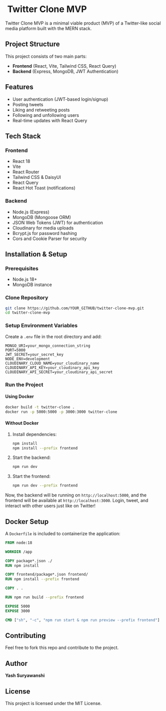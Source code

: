 #  Twitter Clone MVP

Twitter Clone MVP is a minimal viable product (MVP) of a Twitter-like social media platform built with the MERN stack.

## Project Structure

This project consists of two main parts:

- **Frontend** (React, Vite, Tailwind CSS, React Query)
- **Backend** (Express, MongoDB, JWT Authentication)

## Features

- User authentication (JWT-based login/signup)
- Posting tweets
- Liking and retweeting posts
- Following and unfollowing users
- Real-time updates with React Query

## Tech Stack

### Frontend

- React 18
- Vite
- React Router
- Tailwind CSS & DaisyUI
- React Query
- React Hot Toast (notifications)

### Backend

- Node.js (Express)
- MongoDB (Mongoose ORM)
- JSON Web Tokens (JWT) for authentication
- Cloudinary for media uploads
- Bcrypt.js for password hashing
- Cors and Cookie Parser for security

## Installation & Setup

### Prerequisites

- Node.js 18+
- MongoDB instance

### Clone Repository

```sh
git clone https://github.com/YOUR_GITHUB/twitter-clone-mvp.git
cd twitter-clone-mvp
```

### Setup Environment Variables

Create a `.env` file in the root directory and add:

```env
MONGO_URI=your_mongo_connection_string
PORT=5000
JWT_SECRET=your_secret_key
NODE_ENV=development
CLOUDINARY_CLOUD_NAME=your_cloudinary_name
CLOUDINARY_API_KEY=your_cloudinary_api_key
CLOUDINARY_API_SECRET=your_cloudinary_api_secret
```

### Run the Project

#### Using Docker

```sh
docker build -t twitter-clone .
docker run -p 5000:5000 -p 3000:3000 twitter-clone
```

#### Without Docker

1. Install dependencies:
   ```sh
   npm install
   npm install --prefix frontend
   ```
2. Start the backend:
   ```sh
   npm run dev
   ```
3. Start the frontend:
   ```sh
   npm run dev --prefix frontend
   ```

Now, the backend will be running on `http://localhost:5000`, and the frontend will be available at `http://localhost:3000`. Login, tweet, and interact with other users just like on Twitter!

## Docker Setup

A `Dockerfile` is included to containerize the application:

```dockerfile
FROM node:18

WORKDIR /app

COPY package*.json ./
RUN npm install

COPY frontend/package*.json frontend/
RUN npm install --prefix frontend

COPY . .

RUN npm run build --prefix frontend

EXPOSE 5000
EXPOSE 3000

CMD ["sh", "-c", "npm run start & npm run preview --prefix frontend"]
```

## Contributing

Feel free to fork this repo and contribute to the project.

## Author

**Yash Suryawanshi**

## License

This project is licensed under the MIT License.














